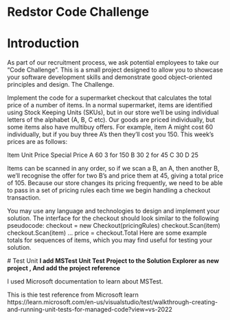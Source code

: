 # Redstor Code Challenge
# Introduction
<p>As part of our recruitment process, we ask potential employees to take our “Code
Challenge”. This is a small project designed to allow you to showcase your software
development skills and demonstrate good object-oriented principles and design.
The Challenge.</p>
<p>
Implement the code for a supermarket checkout that calculates the total price of a number of
items. In a normal supermarket, items are identified using Stock Keeping Units (SKUs), but
in our store we’ll be using individual letters of the alphabet (A, B, C etc). Our goods are
priced individually, but some items also have multibuy offers. For example, item A might cost
60 individually, but if you buy three A’s then they’ll cost you 150. This week’s prices are as
follows:</p>
<p>
Item Unit Price Special Price
A 60 3 for 150
B 30 2 for 45
C 30
D 25
  </p>
  <p>
Items can be scanned in any order, so if we scan a B, an A, then another B, we’ll recognise
the offer for two B’s and price them at 45, giving a total price of 105. Because our store
changes its pricing frequently, we need to be able to pass in a set of pricing rules each time
we begin handling a checkout transaction.</p>
<p>
You may use any language and technologies to design and implement your solution. The
interface for the checkout should look similar to the following pseudocode:
checkout = new Checkout(pricingRules)
checkout.Scan(item)
checkout.Scan(item)
…
price = checkout.Total
Here are some example totals for sequences of items, which you may find useful for testing
your solution.
</p>
# Test  Unit 
<b> I add MSTest Unit Test Project to the Solution Explorer as new project , And add the  project reference    </b>
<p> I used Microsoft documentation to learn about MSTest. </p>
<p>This is thie test reference from Microsoft learn <a>https://learn.microsoft.com/en-us/visualstudio/test/walkthrough-creating-and-running-unit-tests-for-managed-code?view=vs-2022</a> </p>
